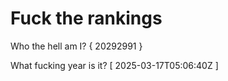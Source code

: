 # Fuck the rankings

Who the hell am I?
{ 20292991 }

What fucking year is it?
[ 2025-03-17T05:06:40Z ]
